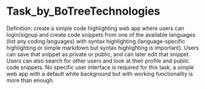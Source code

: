 # Task_by_BoTreeTechnologies
Definition: create a simple code highlighting web app where users can login/signup and create code snippets from one of the available languages (list any coding languages) with syntax highlighting (language-specific highlighting or simple markdown but syntax highlighting is important). Users can save that snippet as private or public, and can later edit that snippet. Users can also search for other users and look at their profile and public code snippets. No specific user interface is required for this task, a simple web app with a default white background but with working functionality is more than enough.
